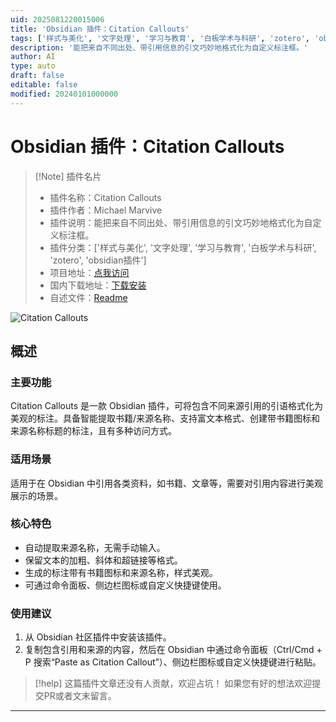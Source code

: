 ```yaml
---
uid: 2025081220015006
title: 'Obsidian 插件：Citation Callouts'
tags: ['样式与美化', '文字处理', '学习与教育', '白板学术与科研', 'zotero', 'obsidian插件']
description: '能把来自不同出处、带引用信息的引文巧妙地格式化为自定义标注框。'
author: AI
type: auto
draft: false
editable: false
modified: 20240101000000
---
```


# Obsidian 插件：Citation Callouts

> [!Note] 插件名片
> - 插件名称：Citation Callouts
> - 插件作者：Michael Marvive
> - 插件说明：能把来自不同出处、带引用信息的引文巧妙地格式化为自定义标注框。
> - 插件分类：['样式与美化', '文字处理', '学习与教育', '白板学术与科研', 'zotero', 'obsidian插件']
> - 项目地址：[点我访问](https://github.com/Marvive/Citation-Callouts)
> - 国内下载地址：[下载安装](https://pkmer.cn/products/plugin/pluginMarket/?citation-callouts)
> - 自述文件：[Readme](https://ghproxy.net/https://raw.githubusercontent.com/Marvive/Citation-Callouts/master/README.md)

![Citation Callouts](https://cdn.pkmer.cn/covers/citation-callouts_internal_0.png!pkmer)

## 概述

### 主要功能
Citation Callouts 是一款 Obsidian 插件，可将包含不同来源引用的引语格式化为美观的标注。具备智能提取书籍/来源名称、支持富文本格式、创建带书籍图标和来源名称标题的标注，且有多种访问方式。

### 适用场景
适用于在 Obsidian 中引用各类资料，如书籍、文章等，需要对引用内容进行美观展示的场景。

### 核心特色
- 自动提取来源名称，无需手动输入。
- 保留文本的加粗、斜体和超链接等格式。
- 生成的标注带有书籍图标和来源名称，样式美观。
- 可通过命令面板、侧边栏图标或自定义快捷键使用。

### 使用建议
1. 从 Obsidian 社区插件中安装该插件。
2. 复制包含引用和来源的内容，然后在 Obsidian 中通过命令面板（Ctrl/Cmd + P 搜索“Paste as Citation Callout”）、侧边栏图标或自定义快捷键进行粘贴。


> [!help] 
> 这篇插件文章还没有人贡献，欢迎占坑！
> 如果您有好的想法欢迎提交PR或者文末留言。
> 

---



